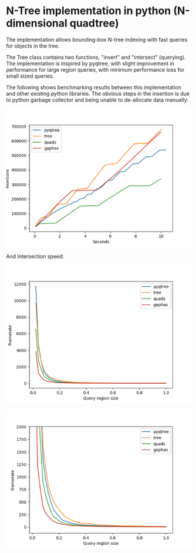 # N-Tree implementation in python (N-dimensional quadtree)

The implementation allows bounding-box N-tree indexing with fast
queries for objects in the tree.

The Tree class contains two functions, "insert" and "intersect" (querying).
The implementation is inspired by pyqtree, with slight improvement in performance for large region queries, with minimum performance loss for small sized queries.

The following shows benchmarking results between this implementation and other existing python libraries. The obvious steps in the insertion is due to python garbage collector and being unable to de-allocate data manually:

![Insertion speed. Description: The new implementation either match or surpasses any alternative](/python/images/insertion_benchmarking.png)

And Intersection speed:

![Intersection speed. Description: The new implementation is close to on par with pyqtree for small region queries, but surpasses the pyqtree library when regions get larger](/python/images/intersect_benchmarking_full.png)

![Intersection speed. Description: The new implementation is close to on par with pyqtree for small region queries, but surpasses the pyqtree library when regions get larger](/python/images/intersect_benchmarking_zoom.png)

